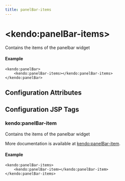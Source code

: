 ```yaml
---
title: panelBar-items
---
```


# \<kendo:panelBar-items\>

Contains the items of the panelbar widget

#### Example
    <kendo:panelBar>
        <kendo:panelBar-items></kendo:panelBar-items>
    </kendo:panelBar>

## Configuration Attributes


##  Configuration JSP Tags

### kendo:panelBar-item

Contains the items of the panelbar widget

More documentation is available at [kendo:panelBar-item](/api/wrappers/jsp/panelbar/item).

#### Example

    <kendo:panelBar-items>
        <kendo:panelBar-item></kendo:panelBar-item>
    </kendo:panelBar-items>

